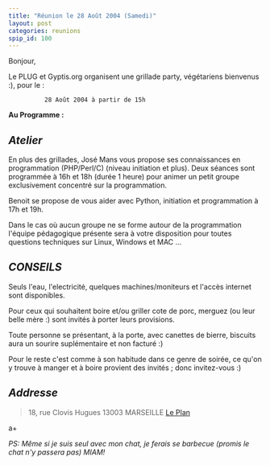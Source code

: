 ```yaml
---
title: "Réunion le 28 Août 2004 (Samedi)"
layout: post
categories: reunions
spip_id: 100
---
```

Bonjour,

Le PLUG et Gyptis.org organisent une grillade party, végétariens
bienvenus :), pour le :

              28 Août 2004 à partir de 15h

**Au Programme :**

*Atelier*
-------

En plus des grillades, José Mans vous propose ses connaissances en programmation (PHP/Perl/C) (niveau initiation et plus). Deux séances sont programmée à 16h et 18h (durée 1 heure) pour animer un petit groupe exclusivement concentré sur la programmation.

Benoit se propose de vous aider avec Python, initiation et programmation à 17h et 19h.

Dans le cas où aucun groupe ne se forme autour de la programmation l'équipe pédagogique présente sera à votre disposition pour toutes questions techniques sur Linux, Windows et MAC …



*CONSEILS*
--------

Seuls l'eau, l'electricité, quelques machines/moniteurs et l'accès internet sont disponibles.

Pour ceux qui souhaitent boire et/ou griller cote de porc, merguez (ou leur belle mère :) sont invités à porter leurs provisions.

Toute personne se présentant, à la porte, avec canettes de bierre, biscuits aura un sourire suplémentaire et non facturé :)

Pour le reste c'est comme à son habitude dans ce genre de soirée, ce qu'on y trouve à manger et à boire provient des invités ; donc invitez-vous :)



*Addresse*
--------

> 18, rue Clovis Hugues
> 13003 MARSEILLE
> [Le Plan](http://www.mappy.com/PlanPerso/CurIeuX/0)

a+



*PS: Même si je suis seul avec mon chat, je ferais se barbecue (promis le chat n'y passera pas) MIAM!*
